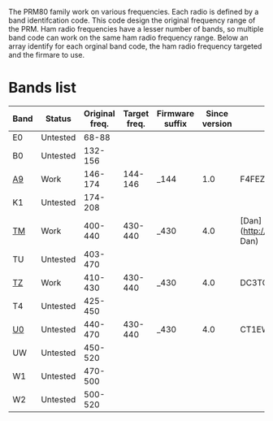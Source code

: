 The PRM80 family work on various frequencies. Each radio is defined by a band identifcation code. This code design the original frequency range of the PRM. Ham radio frequencies have a lesser number of bands, so multiple band code can work on the same ham radio frequency range. Below an array identify for each orginal band code, the ham radio frequency targeted and the firmare to use.

Bands list
==========

Band     | Status   | Original freq. | Target freq. | Firmware suffix | Since version | Tester 
-------- | -------- | ---------------| ------------ | --------------- | ------------- | ------ 
E0       | Untested | 68-88          |              |                 |               | 
B0       | Untested | 132-156        |              |                 |               | 
[A9](A9.md) | Work     | 146-174        | 144-146      | _144            | 1.0           | F4FEZ
K1       | Untested | 174-208        |              |                 |               | 
[TM](TM.md) | Work     | 400-440        | 430-440      | _430            | 4.0           | [Dan](http://pmr446romania.blogspot.com Dan)
TU       | Untested | 403-470        |              |                 |               | 
[TZ](TZ.md) | Work     | 410-430        | 430-440      | _430            | 4.0           | DC3TC - F4FEZ
T4       | Untested | 425-450        |              |                 |               | 
[U0](U0.md) | Untested | 440-470        | 430-440      | _430            | 4.0           | CT1EWT
UW       | Untested | 450-520        |              |                 |               | 
W1       | Untested | 470-500        |              |                 |               | 
W2       | Untested | 500-520        |              |                 |               | 

